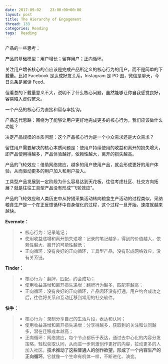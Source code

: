 ```yaml
---
date: 2017-09-02    23:00:00+00:00
layout: post
title: The Hierarchy of Engagement
thread: 133
categories: Reading
tags:  Reading
---
```




产品的一些思考：



产品的基础模型：用户增长；留存用户；正向循环。

关注用户增长核心的点应该是完成产品所定义的核心行为的用户，而不是简单的下载量。比如 Facebook 是达成好友关系，Instagram 是 PO 图，微信是聊天，今日头条是阅读  Feed。

但看总的下载量意义不大，说明不了什么核心问题，虽然能够让你自我感觉良好，容易陷入虚假繁荣。

一个产品的核心行为直接和留存率挂钩。

产品迭代思路：围绕为了能够让用户更好地完成更多的核心行为，我们应该做什么功能？

决定产品规模的本质问题：这个产品核心行为是一个小众需求还是大众需求？

留住用户需要解决的核心本质问题是：使用户持续使用的收益和离开的损失增大，即产品使用得越多，产品体验越好，依赖性越大，离开的损失越高。

产品的飞轮效应：借助网络效应，越多的用户使用产品，就会形成更好的用户体验，从而驱动更多的用户加入和用户投入。

工具型产品发展到一定阶段为什么容易达到天花板，往往考虑社区、社交方向拓展？就是往往工具型产品没有形成“飞轮效应”。

产品的飞轮效应和人类历史中从狩猎采集活动转向粮食生产活动的过程类似，采纳粮食生产是一个在正反馈循环中自身催化的过程，这个过程一旦开始，速度就越来越快。

**Evernote：**

> * 核心行为：记录笔记；
> * 使用收益递增和离开损失递增：记录的笔记越多，得到的价值越大，依赖性越大，离开的可能性越低；
> * 正向循环：没有良好的正向循环，工具型产品，没有形成网络效应，没有关系链。

**Tinder：**

> * 核心行为：翻牌，匹配，约会成功；
> * 使用收益递增和离开损失递增：翻牌行为越多，匹配率越高；
> * 正向循环：没有良好的正向循环，产品闭环没有打通，用户约会成功之后，往往将关系和互动迁移到常用的社交软件。

**快手：**

> * 核心行为：录制分享自己的生活片段，表达和认同；
> * 使用收益递增和离开损失递增：分享得越多，获取到的关注和认同越多，潜在迁移成本越高；
> * 正向循环：网络效应，每个节点都乐于表达，通过去中心化的内容分发策略，轻松获取认同，从而进一步刺激创作更好的内容，拉动更多的人加入社区。**技术推动了这些普通人的创作欲望，形成了一个内容生产的正向循环**。它就像一个生命有机体一样，不断进化、演变。

